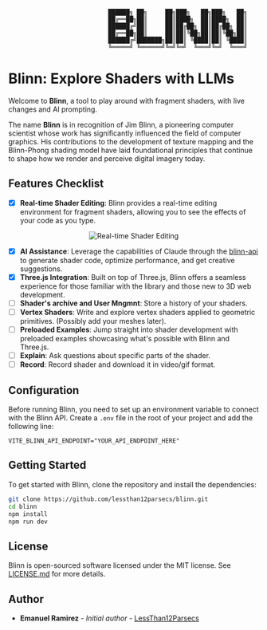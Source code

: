```
                            ██████╗ ██╗     ██╗███╗   ██╗███╗   ██╗
                            ██╔══██╗██║     ██║████╗  ██║████╗  ██║
                            ██████╔╝██║     ██║██╔██╗ ██║██╔██╗ ██║
                            ██╔══██╗██║     ██║██║╚██╗██║██║╚██╗██║
                            ██████╔╝███████╗██║██║ ╚████║██║ ╚████║
                            ╚═════╝ ╚══════╝╚═╝╚═╝  ╚═══╝╚═╝  ╚═══╝
```

# Blinn: Explore Shaders with LLMs

Welcome to **Blinn**, a tool to play around with fragment shaders, with live changes and AI prompting.

The name **Blinn** is in recognition of Jim Blinn, a pioneering computer scientist whose work has significantly influenced the field of computer graphics. His contributions to the development of texture mapping and the Blinn-Phong shading model have laid foundational principles that continue to shape how we render and perceive digital imagery today.


## Features Checklist

- [x] **Real-time Shader Editing**: Blinn provides a real-time editing environment for fragment shaders, allowing you to see the effects of your code as you type.

<p align="center">
  <img src="public/editing.gif" alt="Real-time Shader Editing">
</p>

- [x] **AI Assistance**: Leverage the capabilities of Claude through the [blinn-api](https://github.com/lessthan12parsecs/blinn-api) to generate shader code, optimize performance, and get creative suggestions.
- [x] **Three.js Integration**: Built on top of Three.js, Blinn offers a seamless experience for those familiar with the library and those new to 3D web development.
- [ ] **Shader's archive and User Mngmnt**: Store a history of your shaders.
- [ ] **Vertex Shaders**: Write and explore vertex shaders applied to geometric primitives. (Possibly add your meshes later).
- [ ] **Preloaded Examples**: Jump straight into shader development with preloaded examples showcasing what's possible with Blinn and Three.js. 
- [ ] **Explain**: Ask questions about specific parts of the shader.
- [ ] **Record**: Record shader and download it in video/gif format.

## Configuration

Before running Blinn, you need to set up an environment variable to connect with the Blinn API. Create a `.env` file in the root of your project and add the following line:
```
VITE_BLINN_API_ENDPOINT="YOUR_API_ENDPOINT_HERE"
```

## Getting Started

To get started with Blinn, clone the repository and install the dependencies:
```bash
git clone https://github.com/lessthan12parsecs/blinn.git
cd blinn
npm install
npm run dev
```

## License

Blinn is open-sourced software licensed under the MIT license. See [LICENSE.md](LICENSE.md) for more details.


## Author

- **Emanuel Ramirez** - *Initial author* - [LessThan12Parsecs](https://github.com/LessThan12Parsecs)
